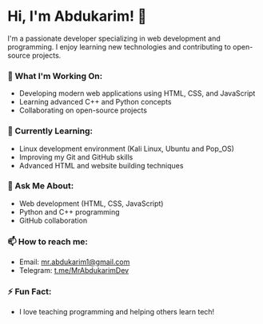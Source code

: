 # Hi, I'm Abdukarim! 👋

I'm a passionate developer specializing in web development and programming. I enjoy learning new technologies and contributing to open-source projects.

### 🔭 What I'm Working On:
- Developing modern web applications using HTML, CSS, and JavaScript
- Learning advanced C++ and Python concepts
- Collaborating on open-source projects

### 🌱 Currently Learning:
- Linux development environment (Kali Linux, Ubuntu and Pop_OS)
- Improving my Git and GitHub skills
- Advanced HTML and website building techniques

### 💬 Ask Me About:
- Web development (HTML, CSS, JavaScript)
- Python and C++ programming
- GitHub collaboration

### 📫 How to reach me:
- Email: <a href="mailto:mr.abdukarim1@gmail.com">mr.abdukarim1@gmail.com</a>
- Telegram:  <a href="https://t.me/MrAbdukarimDev">t.me/MrAbdukarimDev</a>

### ⚡ Fun Fact:
- I love teaching programming and helping others learn tech!
